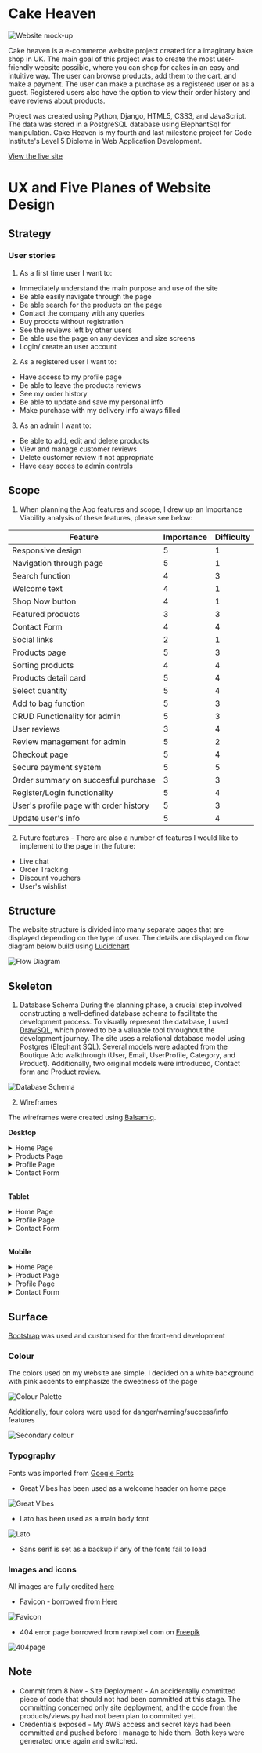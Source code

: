 
# Cake Heaven

![Website mock-up](media/docs/mockup.png)

Cake heaven is a e-commerce website project created for a imaginary bake shop in UK. The main goal of this project was to create the most user-friendly website possible, where you can shop for cakes in an easy and intuitive way. 
The user can browse products, add them to the cart, and make a payment. The user can make a purchase as a registered user or as a guest. Registered users also have the option to view their order history and leave reviews about products.

Project was created using Python, Django, HTML5, CSS3, and JavaScript. The data was stored in a PostgreSQL database using ElephantSql for manipulation. Cake Heaven is my fourth and last milestone project for Code Institute's Level 5 Diploma in Web Application Development.

[View the live site](https://cake-heaven-8414245a4be7.herokuapp.com/)

# UX and Five Planes of Website Design

## Strategy

### User stories

1. As a first time user I want to:
* Immediately understand the main purpose and use of the site
* Be able easily navigate through the page
* Be able search for the products on the page
* Contact the company with any queries 
* Buy prodcts without registration
* See the reviews left by other users
* Be able use the page on any devices and size screens
* Login/ create an user account

2. As a registered user I want to:
* Have access to my profile page
* Be able to leave the products reviews
* See my order history 
* Be able to update and save my personal info
* Make purchase with my delivery info always filled

3. As an admin I want to:
* Be able to add, edit and delete products
* View and manage customer reviews
* Delete customer review if not appropriate
* Have easy acces to admin controls

## Scope

1. When planning the App features and scope, I drew up an Importance Viability analysis of these features, please see below:

| Feature                          | Importance | Difficulty |
|-----------------------------|------------|------------|
| Responsive design                | 5          | 1          |
| Navigation through page              | 5          | 1          |
| Search function              | 4          | 3          |
| Welcome text                   | 4          | 1          |
| Shop Now button               | 4          | 1          |
| Featured products            | 3          | 3          |
| Contact Form            | 4          | 4          |
| Social links              | 2          | 1          |
| Products page           | 5          | 3          |
| Sorting products            | 4          | 4          |
| Products detail card            | 5          | 4          |
| Select quantity                 | 5          | 4          |
| Add to bag function          |5      |3         |
| CRUD Functionality for admin        | 5          | 3          |
| User reviews           | 3          | 4          |
| Review management for admin      | 5          | 2          |
| Checkout page                | 5          | 4          |
| Secure payment system          |5      |5         |
| Order summary on succesful purchase       | 3          | 3          |
| Register/Login functionality          | 5         | 4          |
| User's profile page with order history         | 5          | 3          |
| Update user's info         | 5          | 4          |

2. Future features - There are also a number of features I would like to implement to the page in the future:
* Live chat
* Order Tracking
* Discount vouchers
* User's wishlist

## Structure

The website structure is divided into many separate pages that are displayed depending on the type of user. The details are displayed on flow diagram below build using [Lucidchart](https://www.lucidchart.com/pages/)
 
![Flow Diagram](media/docs/Diagram.png)

## Skeleton

1. Database Schema
During the planning phase, a crucial step involved constructing a well-defined database schema to facilitate the development process. To visually represent the database, I used [DrawSQL](https://drawsql.app/), which proved to be a valuable tool throughout the development journey. The site uses a relational database model using Postgres (Elephant SQL). Several models were adapted from the Boutique Ado walkthrough (User, Email, UserProfile, Category, and Product). Additionally, two original models were introduced, Contact form and Product review.

![Database Schema](media/docs/database.png)

2. Wireframes

The wireframes were created using [Balsamiq](https://balsamiq.com/).

**Desktop**

<details><summary>Home Page</summary>
<img src="media/docs/deshome.png">
</details>
<details><summary>Products Page</summary>
<img src="media/docs/desprod.png">
</details>
<details><summary>Profile Page</summary>
<img src="media/docs/desprofile.png">
</details>
<details><summary>Contact Form</summary>
<img src="media/docs/descontact.png">
</details><br>

**Tablet**

<details><summary>Home Page</summary>
<img src="media/docs/ipadhome.png">
</details>
<details><summary>Profile Page</summary>
<img src="media/docs/ipadprofile.png">
</details>
<details><summary>Contact Form</summary>
<img src="media/docs/ipadcontact.png">
</details><br>

**Mobile**

<details><summary>Home Page</summary>
<img src="media/docs/mobilehome.png">
</details>
<details><summary>Product Page</summary>
<img src="media/docs/mobileprod.png">
</details>
<details><summary>Profile Page</summary>
<img src="media/docs/mobileprofile.png">
</details>
<details><summary>Contact Form</summary>
<img src="media/docs/mobilecontact.png">
</details>


## Surface

[Bootstrap](https://getbootstrap.com/) was used and customised for the front-end development

### Colour
The colors used on my website are simple. I decided on a white background with pink accents to emphasize the sweetness of the page

![Colour Palette](media/docs/palette.png)

Additionally, four colors were used for danger/warning/success/info features

![Secondary colour](media/docs/secolour.png)

### Typography
Fonts was imported from [Google Fonts](https://fonts.google.com/)
* Great Vibes has been used as a welcome header on home page

![Great Vibes](media/docs/fontgreat.png)

* Lato has been used as a main body font

![Lato](media/docs/lato.png)

* Sans serif is set as a backup if any of the fonts fail to load


### Images and icons

All images are fully credited [here](#credits)

* Favicon - borrowed from [Here](https://favicon.io/)

![Favicon](media/docs/favicon.png)

* 404 error page borrowed from rawpixel.com on [Freepik](https://www.freepik.com/)

![404page](media/docs/error.webp)



## Note
* Commit from 8 Nov - Site Deployment - An accidentally committed piece of code that should not had been committed at this stage. The committing concerned only site deployment, and the code from the products/views.py had not been plan to commited yet.
* Credentials exposed - My AWS access and secret keys had been committed and pushed before I manage to hide them. Both keys were generated once again and switched.